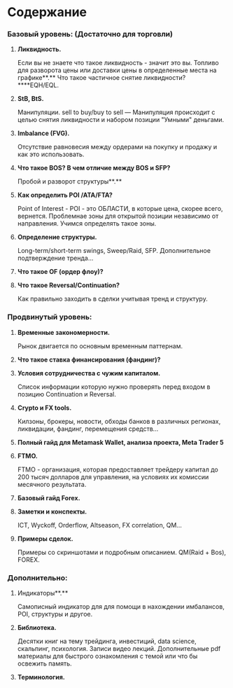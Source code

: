 # Содержание

### Базовый уровень: (Достаточно для торговли)

1. **Ликвидность.**
    
    Если вы не знаете что такое ликвидность - значит это вы. Топливо для разворота цены или доставки цены в определенные места на графике**.** Что такое частичное снятие ликвидности? ****EQH/EQL.
    
2. **StB, BtS.**
    
    Манипуляции.  sell to buy/buy to sell —  Манипуляция происходит с целью снятия ликвидности и набором позиции "Умными" деньгами.
    
3. **Imbalance (FVG).**
    
    Отсутствие равновесия между ордерами на покупку и продажу и как это использовать.
    
4. **Что такое BOS? В чем отличие между BOS и SFP?**
    
    Пробой и разворот структуры**.**
    
5. **Как определить POI /ATA/FTA?**
    
    Point of Interest - POI - это ОБЛАСТИ, в которые цена, скорее всего, вернется. Проблемнае зоны для открытой позиции независимо от направления. Учимся определять такое зоны.
    
6. **Определение структуры.**
    
    Long-term/short-term swings,  Sweep/Raid, SFP. Дополнительное подтверждение тренда…
    
7. **Что такое OF (ордер флоу)?**
8. **Что такое Reversal/Continuation?**
    
    Как правильно заходить в сделки учитывая тренд и структуру.
    

### Продвинутый уровень:

1. **Временные закономерности.**
    
    Рынок двигается по основным временным паттернам.
    
2. **Что такое ставка финансирования (фандинг)?**
3. **Условия сотрудничества с чужим капиталом.**
    
    Список информации которую нужно проверять перед входом в позицию Continuation и Reversal.
    
4. **Crypto и FX tools.**
    
    Килзоны, брокеры, новости, обходы банков в различных регионах, ликвидации, фандинг, перемещения средств…
    
5. **Полный гайд для Metamask Wallet, анализа проекта, Meta Trader 5**
6. **FTMO.**
    
    FTMO - организация, которая предоставляет трейдеру капитал до 200 тысяч долларов для управления, на условиях их комиссии месячного результата.
    
7. **Базовый гайд Forex.**
8. **Заметки и конспекты.**
    
    ICT, Wyckoff, Orderflow, Altseason, FX correlation, QM…
    
9. **Примеры сделок.**
    
    Примеры со скриншотами и подробным описанием. QM(Raid + Bos), FOREX.
    

### Дополнительно:

1. Индикаторы**.**
    
    Самописный индикатор для для помощи в нахождении имбалансов, POI, структуры и другое.
    
2. **Библиотека.**
    
    Десятки книг на тему трейдинга,  инвестиций, data science, скальпинг, психология. Записи видео лекций. Дополнительные pdf материалы для быстрого ознакомления с темой или что бы освежить память. 
    
3. **Терминология.**